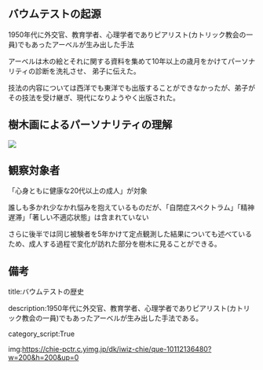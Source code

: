 

## バウムテストの起源

1950年代に外交官、教育学者、心理学者でありピアリスト(カトリック教会の一員)でもあったアーベルが生み出した手法

アーベルは木の絵とそれに関する資料を集めて10年以上の歳月をかけてパーソナリティの診断を洗礼させ、
弟子に伝えた。

技法の内容については西洋でも東洋でも出版することができなかったが、弟子がその技法を受け継ぎ、現代になりようやく出版された。


## 樹木画によるパーソナリティの理解

<a href="https://www.amazon.co.jp/%E6%A8%B9%E6%9C%A8%E7%94%BB%E3%81%AB%E3%82%88%E3%82%8B%E3%83%91%E3%83%BC%E3%82%BD%E3%83%8A%E3%83%AA%E3%83%86%E3%82%A3%E3%81%AE%E7%90%86%E8%A7%A3-%E3%82%AB%E3%83%AC%E3%83%B3%E3%83%BB%E3%83%9C%E3%83%BC%E3%83%A9%E3%83%B3%E3%83%80%E3%83%BC/dp/4888485100">

<img src="https://images-na.ssl-images-amazon.com/images/I/51rBZRcp+ML._SX352_BO1,204,203,200_.jpg">

</a>

## 観察対象者

「心身ともに健康な20代以上の成人」が対象

誰しも多かれ少なかれ悩みを抱えているものだが、「自閉症スペクトラム」「精神遅滞」「著しい不適応状態」は含まれていない

さらに後半では同じ被験者を5年かけて定点観測した結果についても述べているため、成人する過程で変化が訪れた部分を樹木に見ることができる。



## 備考

title:バウムテストの歴史

description:1950年代に外交官、教育学者、心理学者でありピアリスト(カトリック教会の一員)でもあったアーベルが生み出した手法である。

category_script:True

img:https://chie-pctr.c.yimg.jp/dk/iwiz-chie/que-10112136480?w=200&h=200&up=0








